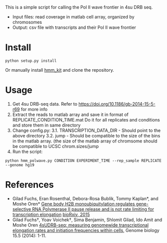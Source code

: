 This is a simple script for calling the Pol II wave frontier in 4su DRB seq.

* Input files: read coverage in matlab cell array, organized by chromosomes
* Output: csv file with transcripts and their Pol II wave frontier

# Install
```
python setup.py install
```
Or manually install [hmm_kit](https://github.com/eranroz/hmm) and clone the repository.


# Usage
1. Get 4su DRB-seq data. Refer to https://doi.org/10.1186/gb-2014-15-5-r69 for more info
2. Extract the reads to matlab array and save it in format of REPLICATE_CONDITION_TIME.mat
   Do it for all replicates and conditions and store them in same directory
3. Change config.py:
 3.1. TRANSCRIPTION_DATA_DIR - Should point to the above directory
 3.2. jump - Should be compatible to the size of the bins in the matlab array. (the size of the matlab array of chromsome should be compatible to UCSC chrom.sizes/jump
4. Run the script:
```
python hmm_polwave.py CONDITION EXPERIMENT_TIME --rep_sample REPLICATE --genome hg19
```

# References
* Gilad Fuchs, Eran Rosenthal, Debora-Rosa Bublik, Tommy Kaplan*, and Moshe Oren* [Gene body H2B monoubiquitylation regulates gene-selective RNA Polymerase II pause release and is not rate limiting for transcription elongation](http://biorxiv.org/content/early/2015/12/25/035386.full.pdf) [bioRxiv, 2015](http://biorxiv.org/content/early/2015/12/25/035386)
* Gilad Fuchs†, Yoav Voichek†, Sima Benjamin, Shlomit Gilad, Ido Amit and Moshe Oren [4sUDRB-seq: measuring genomewide transcriptional elongation rates and initiation frequencies within cells](http://genomebiology.biomedcentral.com/articles/10.1186/gb-2014-15-5-r69), Genome biology 15.5 (2014): 1-11.‏

